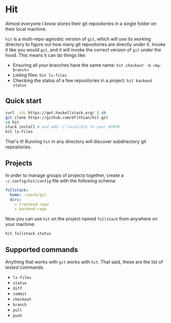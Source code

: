 # Hit

Almost everyone I know stores their git repositories in a single folder on their local machine.

`hit` is a multi-repo-agnostic version of `git`, which will use its working directory to figure out how many git
repositories are directly under it. Invoke it like you would `git`, and it will invoke the correct version of `git`
under the hood. This means it can do things like:

* Ensuring all your branches have the same name: `hit checkout -b <my-branch>`
* Listing files: `hit ls-files`
* Checking the status of a few repositories in a project: `hit backend status`

## Quick start

```bash
curl -sSL https://get.haskellstack.org/ | sh
git clone https://github.com/dfithian/hit.git
cd hit
stack install # and add ~/.local/bin to your $PATH
hit ls-files
```

That's it! Running `hit` in any directory will discover subdirectory git repositories.

## Projects

In order to manage groups of projects together, create a `~/.config/hit/config` file with the following schema:

```yaml
fullstack:
  home: ~/work/git
  dirs:
    - frontend-repo
    - backend-repo
```

Now you can use `hit` on the project named `fullstack` from anywhere on your machine:

```bash
hit fullstack status
```

## Supported commands

Anything that works with `git` works with `hit`. That said, these are the list of _tested_ commands.

* `ls-files`
* `status`
* `diff`
* `commit`
* `checkout`
* `branch`
* `pull`
* `push`
